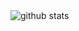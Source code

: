 <picture decoding="async" loading="lazy">
  <source media="(prefers-color-scheme: light)" srcset="https://pixel-profile.vercel.app/api/github-stats?username=jasperyou&screen_effect=false&theme=road_trip&dithering=true&hide=avatar">
  <source media="(prefers-color-scheme: dark)" srcset="https://pixel-profile.vercel.app/api/github-stats?username=jasperyou&screen_effect=false&pixelate_avatar=false&dithering=false&hide=avatar">
<!--   <source media="(prefers-color-scheme: dark)" srcset="https://pixel-profile.vercel.app/api/github-stats?username=jasperyou&theme=crt&screen_effect=true&pixelate_avatar=false&dithering=false"> -->
  <img alt="github stats" src="https://pixel-profile.vercel.app/api/github-stats?username=jasperyou&screen_effect=false&theme=road_trip&dithering=true&hide=avatar">
</picture>
